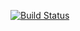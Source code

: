 [![Build Status](https://travis-ci.org/cwelde/UCI-Challenge.svg?branch=master)](https://travis-ci.org/cwelde/UCI-Challenge)